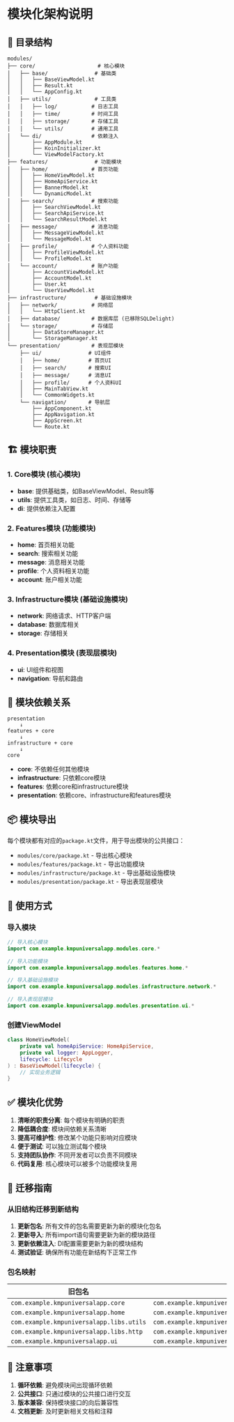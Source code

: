 # 模块化架构说明

## 📁 目录结构

```
modules/
├── core/                    # 核心模块
│   ├── base/               # 基础类
│   │   ├── BaseViewModel.kt
│   │   ├── Result.kt
│   │   └── AppConfig.kt
│   ├── utils/              # 工具类
│   │   ├── log/           # 日志工具
│   │   ├── time/          # 时间工具
│   │   ├── storage/       # 存储工具
│   │   └── utils/         # 通用工具
│   └── di/                # 依赖注入
│       ├── AppModule.kt
│       ├── KoinInitializer.kt
│       └── ViewModelFactory.kt
├── features/               # 功能模块
│   ├── home/              # 首页功能
│   │   ├── HomeViewModel.kt
│   │   ├── HomeApiService.kt
│   │   ├── BannerModel.kt
│   │   └── DynamicModel.kt
│   ├── search/            # 搜索功能
│   │   ├── SearchViewModel.kt
│   │   ├── SearchApiService.kt
│   │   └── SearchResultModel.kt
│   ├── message/           # 消息功能
│   │   ├── MessageViewModel.kt
│   │   └── MessageModel.kt
│   ├── profile/           # 个人资料功能
│   │   ├── ProfileViewModel.kt
│   │   └── ProfileModel.kt
│   └── account/           # 账户功能
│       ├── AccountViewModel.kt
│       ├── AccountModel.kt
│       ├── User.kt
│       └── UserViewModel.kt
├── infrastructure/         # 基础设施模块
│   ├── network/           # 网络层
│   │   └── HttpClient.kt
│   ├── database/          # 数据库层 (已移除SQLDelight)
│   └── storage/           # 存储层
│       ├── DataStoreManager.kt
│       └── StorageManager.kt
└── presentation/          # 表现层模块
    ├── ui/               # UI组件
    │   ├── home/         # 首页UI
    │   ├── search/       # 搜索UI
    │   ├── message/      # 消息UI
    │   ├── profile/      # 个人资料UI
    │   ├── MainTabView.kt
    │   └── CommonWidgets.kt
    └── navigation/       # 导航层
        ├── AppComponent.kt
        ├── AppNavigation.kt
        ├── AppScreen.kt
        └── Route.kt
```

## 🏗️ 模块职责

### 1. Core模块 (核心模块)
- **base**: 提供基础类，如BaseViewModel、Result等
- **utils**: 提供工具类，如日志、时间、存储等
- **di**: 提供依赖注入配置

### 2. Features模块 (功能模块)
- **home**: 首页相关功能
- **search**: 搜索相关功能
- **message**: 消息相关功能
- **profile**: 个人资料相关功能
- **account**: 账户相关功能

### 3. Infrastructure模块 (基础设施模块)
- **network**: 网络请求、HTTP客户端
- **database**: 数据库相关
- **storage**: 存储相关

### 4. Presentation模块 (表现层模块)
- **ui**: UI组件和视图
- **navigation**: 导航和路由

## 🔗 模块依赖关系

```
presentation
    ↓
features + core
    ↓
infrastructure + core
    ↓
core
```

- **core**: 不依赖任何其他模块
- **infrastructure**: 只依赖core模块
- **features**: 依赖core和infrastructure模块
- **presentation**: 依赖core、infrastructure和features模块

## 📦 模块导出

每个模块都有对应的`package.kt`文件，用于导出模块的公共接口：

- `modules/core/package.kt` - 导出核心模块
- `modules/features/package.kt` - 导出功能模块
- `modules/infrastructure/package.kt` - 导出基础设施模块
- `modules/presentation/package.kt` - 导出表现层模块

## 🚀 使用方式

### 导入模块
```kotlin
// 导入核心模块
import com.example.kmpuniversalapp.modules.core.*

// 导入功能模块
import com.example.kmpuniversalapp.modules.features.home.*

// 导入基础设施模块
import com.example.kmpuniversalapp.modules.infrastructure.network.*

// 导入表现层模块
import com.example.kmpuniversalapp.modules.presentation.ui.*
```

### 创建ViewModel
```kotlin
class HomeViewModel(
    private val homeApiService: HomeApiService,
    private val logger: AppLogger,
    lifecycle: Lifecycle
) : BaseViewModel(lifecycle) {
    // 实现业务逻辑
}
```

## ✅ 模块化优势

1. **清晰的职责分离**: 每个模块有明确的职责
2. **降低耦合度**: 模块间依赖关系清晰
3. **提高可维护性**: 修改某个功能只影响对应模块
4. **便于测试**: 可以独立测试每个模块
5. **支持团队协作**: 不同开发者可以负责不同模块
6. **代码复用**: 核心模块可以被多个功能模块复用

## 🔄 迁移指南

### 从旧结构迁移到新结构

1. **更新包名**: 所有文件的包名需要更新为新的模块化包名
2. **更新导入**: 所有import语句需要更新为新的模块路径
3. **更新依赖注入**: DI配置需要更新为新的模块结构
4. **测试验证**: 确保所有功能在新结构下正常工作

### 包名映射

| 旧包名 | 新包名 |
|--------|--------|
| `com.example.kmpuniversalapp.core` | `com.example.kmpuniversalapp.modules.core.base` |
| `com.example.kmpuniversalapp.home` | `com.example.kmpuniversalapp.modules.features.home` |
| `com.example.kmpuniversalapp.libs.utils` | `com.example.kmpuniversalapp.modules.core.utils` |
| `com.example.kmpuniversalapp.libs.http` | `com.example.kmpuniversalapp.modules.infrastructure.network` |
| `com.example.kmpuniversalapp.ui` | `com.example.kmpuniversalapp.modules.presentation.ui` |

## 📝 注意事项

1. **循环依赖**: 避免模块间出现循环依赖
2. **公共接口**: 只通过模块的公共接口进行交互
3. **版本兼容**: 保持模块接口的向后兼容性
4. **文档更新**: 及时更新相关文档和注释
